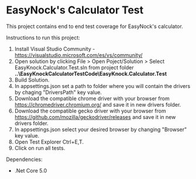 # EasyNock's Calculator Test

This project contains end to end test coverage for EasyNock's calculator.

Instructions to run this project:

1) Install Visual Studio Community - https://visualstudio.microsoft.com/es/vs/community/
2) Open solution by clicking File > Open Poject/Solution > Select EasyKnock.Calculator.Test.sln from project folder **..\EasyKnockCalculatorTestCode\EasyKnock.Calculator.Test**
3) Build Solution.
4) In appsettings.json set a path to folder where you will contain the drivers by chaging "DriversPath" key value.
5) Download the compatible chrome driver with your browser from https://chromedriver.chromium.org/ and save it in new drivers folder.
6) Download the compatible gecko driver with your browser from https://github.com/mozilla/geckodriver/releases and save it in new drivers folder.
7) In appsettings.json select your desired browser by changing "Browser" key value.
6) Open Test Explorer Ctrl+E,T.
7) Click on run all tests.

Dependencies:
- .Net Core 5.0
